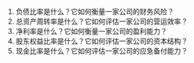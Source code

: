 

1. 负债比率是什么？它如何衡量一家公司的财务风险？
2. 总资产周转率是什么？它如何评估一家公司的营运效率？
3. 净利率是什么？它如何衡量一家公司的盈利能力？
4. 股东权益比率是什么？它如何评估一家公司的资本结构？
5. 现金比率是什么？它如何评估一家公司的应急备付能力？